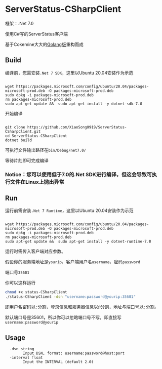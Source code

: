 # ServerStatus-CSharpClient

框架：.Net 7.0

使用C#写的ServerStatus客户端

基于Cokemine大大的[Golang版](https://github.com/cokemine/ServerStatus-goclient)重构而成

## Build

编译前，您需安装`.Net 7 SDK`，这里以Ubuntu 20.04安装作为示范

```

wget https://packages.microsoft.com/config/ubuntu/20.04/packages-microsoft-prod.deb -O packages-microsoft-prod.deb
sudo dpkg -i packages-microsoft-prod.deb
rm packages-microsoft-prod.deb
sudo apt-get update &&  sudo apt-get install -y dotnet-sdk-7.0

```

开始编译

```

git clone https://github.com/XiaoSong0919/ServerStatus-CSharpClient.git
cd ServerStatus-CSharpClient
dotnet build

```

可执行文件输出路径在`bin/Debug/net7.0/`

等待片刻即可完成编译

### Notice：您可以使用低于7.0的.Net SDK进行编译，但这会导致可执行文件在Linux上抛出异常

## Run

运行前需安装`.Net 7 Runtime`，这里以Ubuntu 20.04安装作为示范

```

wget https://packages.microsoft.com/config/ubuntu/20.04/packages-microsoft-prod.deb -O packages-microsoft-prod.deb
sudo dpkg -i packages-microsoft-prod.deb
rm packages-microsoft-prod.deb
sudo apt-get update &&  sudo apt-get install -y dotnet-runtime-7.0

```

运行时需传入客户端对应参数。

假设你的服务端地址是`yourip`，客户端用户名`username`，密码`password`

端口号`35601`

你可以这样运行

```bash
chmod +x status-CSharpClient
./status-CSharpClient -dsn "username:password@yourip:35601"
```

即用户名密码以`:`分割，登录信息和服务器信息以`@`分割，地址与端口号以`:`分割。

默认端口号是35601，所以你可以忽略端口号不写，即直接写`username:password@yourip`

## Usage

```
  -dsn string
        Input DSN, format: username:password@host:port
  -interval float
        Input the INTERVAL (default 2.0)
  
```




